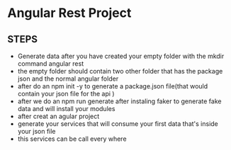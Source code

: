 <h1>Angular Rest Project</h1>

<h2>STEPS</h2>

- Generate data after you have created your empty folder with the mkdir command angular rest 
- the empty folder should contain two other folder that has the package json and the normal angular folder 
- after do an npm init -y to generate a package.json file(that would contain your json file for the api )
- after we do an npm run generate after instaling faker to generate fake data and will install your modules 
- after creat an agular project 
- generate your services that will consume your first data that's inside your json file 
- this services can be call every where 
